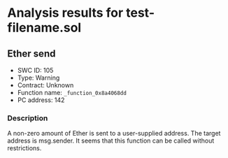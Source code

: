 # Analysis results for test-filename.sol

## Ether send
- SWC ID: 105
- Type: Warning
- Contract: Unknown
- Function name: `_function_0x8a4068dd`
- PC address: 142

### Description

A non-zero amount of Ether is sent to a user-supplied address. The target address is msg.sender.
It seems that this function can be called without restrictions.
